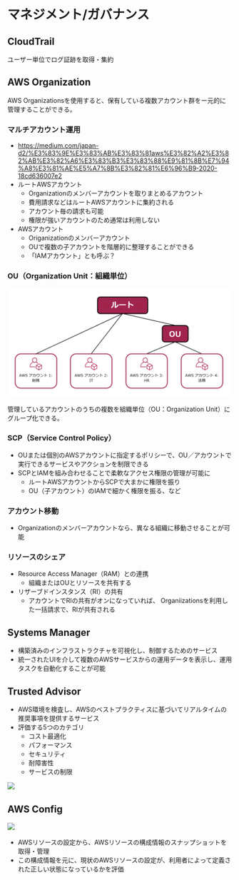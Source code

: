 # マネジメント/ガバナンス

## CloudTrail
ユーザー単位でログ証跡を取得・集約

## AWS Organization
AWS Organizationsを使用すると、保有している複数アカウント群をー元的に管理することができる。

### マルチアカウント運用
* https://medium.com/japan-d2/%E3%83%9E%E3%83%AB%E3%83%81aws%E3%82%A2%E3%82%AB%E3%82%A6%E3%83%B3%E3%83%88%E9%81%8B%E7%94%A8%E3%81%AE%E5%A7%8B%E3%82%81%E6%96%B9-2020-18cd636007e2
* ルートAWSアカウント
  * Organizationのメンバーアカウントを取りまとめるアカウント
  * 費用請求などはルートAWSアカウントに集約される
  * アカウント毎の請求も可能
  * 権限が強いアカウントのため通常は利用しない
* AWSアカウント
  * Origanizationのメンバーアカウント
  * OUで複数の子アカウントを階層的に整理することができる
  * 「IAMアカウント」とも呼ぶ？

### OU（Organization Unit：組織単位）
![](../cloud-practitioner/assets/organization-unit.png)

管理しているアカウントのうちの複数を組織単位（OU：Organization Unit）にグループ化できる。

### SCP（Service Control Policy）
* OUまたは個別のAWSアカウントに指定するポリシーで、OU／アカウントで実行できるサービスやアクションを制限できる
* SCPとIAMを組み合わせることで柔軟なアクセス権限の管理が可能に
  - ルートAWSアカウントからSCPで大まかに権限を振り
  - OU（子アカウント）のIAMで細かく権限を振る、など

### アカウント移動
* Organizationのメンバーアカウントなら、異なる組織に移動させることが可能

### リソースのシェア
* Resource Access Manager（RAM）との連携
  * 組織またはOUとリソースを共有する
* リザーブドインスタンス（RI）の共有
  * アカウントでRIの共有がオンになっていれば、
    Organiizationsを利用した一括請求で、RIが共有される

## Systems Manager
* 構築済みのインフラストラクチャを可視化し、制御するためのサービス
* 統一されたUIを介して複数のAWSサービスからの運用データを表示し、運用タスクを自動化することが可能

## Trusted Advisor
* AWS環境を検査し、AWSのベストプラクティスに基づいてリアルタイムの推奨事項を提供するサービス
* 評価する5つのカテゴリ
  - コスト最適化
  - パフォーマンス
  - セキュリティ
  - 耐障害性
  - サービスの制限

![](https://d1.awsstatic.com/support/jp/Trusted%20Advisor%20best%20practice%20checks%20categories.76a13b0b2bf982c874d0d03e6138b7b73e45680c.png)

## AWS Config
![](https://d1.awsstatic.com/Products/product-name/diagrams/product-page-diagram-Config_how-it-works.bd28728a9066c55d7ee69c0a655109001462e25b.png)

* AWSリソースの設定から、AWSリソースの構成情報のスナップショットを取得・管理
* この構成情報を元に、現状のAWSリソースの設定が、利用者によって定義された正しい状態になっているかを評価
